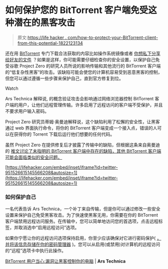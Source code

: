 # 如何保护您的 BitTorrent 客户端免受这种潜在的黑客攻击

> 原文:[https://life hacker . com/how-to-protect-your-BitTorrent-client-from-this-potential-1822123134](https://lifehacker.com/how-to-protect-your-bittorrent-client-from-this-potenti-1822123134)

还在用 [BitTorrent](https://lifehacker.com/torrenting-showdown-transmission-vs-qbitorrent-vs-tor-1786122054) 专门下载合法获取的内容比如操作系统镜像或者 [你想私下分享给好友的文件](https://lifehacker.com/how-to-create-a-super-private-bittorrent-community-for-5952148) ？如果是这样，你可能需要仔细检查你的安全设置，以保护自己免受谷歌 Project Zero 的研究人员所说的影响传输和其他流行的 BitTorrent 客户端的“低复杂性黑客”的攻击。该缺陷可能会使您的计算机容易受到恶意黑客的控制，但您可以通过遵循一些步骤来保护自己，直到官方修复到位。

Watch

Ars Technica 解释说, 的概念验证攻击会影响通过网络浏览器控制 BitTorrent 客户端的用户，让他们远程管理传输。许多启用了远程访问的客户端不受保护，并且不要求用户输入密码。

Project Zero 研究员蒂姆·奥曼迪解释说，这个缺陷利用了松懈的安全性，让黑客通过 web 界面执行命令，将你的 BitTorrent 客户端变成一个接入点，错误的人可以在获得你的 Torrent 下载后运行他们想要的任何代码。

虽然 Project Zero 在提供修复后才披露了传输中的缺陷，但根据这条来自奥曼迪 的 [推文讨论了未指明的 BitTorrent 客户端中存在的缺陷，其他 BitTorrent 客户端可能会面临类似的安全问题。](https://twitter.com/taviso/status/951526615145566208)

 [https://lifehacker.com/embed/inset/iframe?id=twitter-951526615145566208&autosize=1](https://lifehacker.com/embed/inset/iframe?id=twitter-951526615145566208&autosize=1) 

### **如何保护自己**

一名代表告诉 Ars Technica，一个补丁来自传输，但是你可以通过修改一些安全设置来保护自己免受黑客攻击。为了快速使黑客无用，你需要在你的 BitTorrent 客户端禁用远程访问服务。在传输中，您可以简单地访问您的首选项，点击远程标签，并取消选中“启用远程访问”选项。

如果你宁愿让你的远程访问选项保持启用，你至少应该确保对它进行密码保护( [，并将该信息存储在你的密码管理器](https://lifehacker.com/what-to-put-in-your-password-manager-1822118327) )。您可以从启用(或禁用)对计算机的远程访问的“远程”选项卡中执行此操作。

[BitTorrent 用户当心:漏洞让黑客控制你的电脑](https://arstechnica.com/information-technology/2018/01/bittorrent-users-beware-flaw-lets-hackers-control-your-computer/) | **Ars Technica**